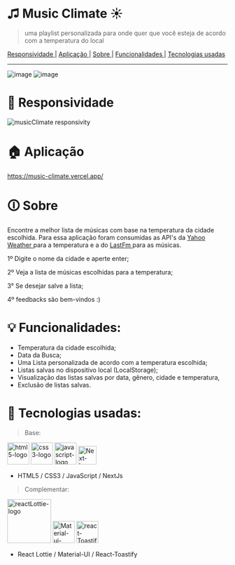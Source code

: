 # ♫ Music Climate ☀️ 
> uma playlist personalizada para onde quer que você esteja de acordo com a temperatura do local


<a href="https://github.com/Marincor/Music-Climate/#-Responsividade"> Responsividade </a> | <a href="https://github.com/Marincor/Music-Climate/#-Aplicação"> Aplicação </a> | 
<a href="https://github.com/Marincor/Music-Climate/#-Sobre"> Sobre </a> | <a href="https://github.com/Marincor/Music-Climate/#-Funcionalidades"> Funcionalidades </a> | <a href="https://github.com/Marincor/Music-Climate/#-tecnologias-usadas"> Tecnologias usadas </a> 


<hr/>

![image](https://user-images.githubusercontent.com/84210050/136602128-40fd09e2-45ab-494c-87df-d47c04c29276.png)
![image](https://user-images.githubusercontent.com/84210050/136602184-60ada10f-79fc-4ec2-a827-0e9e50e2e3c3.png)

# 📱 Responsividade

![musicClimate responsivity](https://user-images.githubusercontent.com/84210050/136602612-2c990bef-dd2e-448a-9796-77a8a48f05ca.gif)


# 🏠 Aplicação

https://music-climate.vercel.app/

# 🛈 Sobre

Encontre a melhor lista de músicas com base na temperatura da cidade escolhida. Para essa aplicação foram consumidas as API's da <a href="https://rapidapi.com/apishub/api/yahoo-weather5/"> Yahoo Weather </a> para a temperatura e a do <a href="https://www.last.fm/pt/api"> LastFm </a> para as músicas.

1º Digite o nome da cidade e aperte enter;

2º Veja a lista de músicas escolhidas para a temperatura;

3° Se desejar salve a lista;

4º feedbacks são bem-vindos :)

# 💡 Funcionalidades:

- Temperatura da cidade escolhida;
- Data da Busca;
- Uma Lista personalizada de acordo com a temperatura escolhida;
- Listas salvas no dispositivo local (LocalStorage);
- Visualização das listas salvas por data, gênero, cidade e temperatura,
- Exclusão de listas salvas.

# 🚀 Tecnologias usadas:

> Base:


 <img  width='50px'  src='https://user-images.githubusercontent.com/84210050/132043336-d48a162f-c7f0-42a2-825d-96d0d3cf1998.png' alt='html5-logo' /> <img  width='50px'  src='https://user-images.githubusercontent.com/84210050/132043720-b43a7f9f-a5d3-4f31-99d8-28405783bd6b.png' alt='css3-logo' /> <img  width='50px'  src='https://user-images.githubusercontent.com/84210050/132044177-7af14c69-0ade-4d2b-83dc-922a408962a5.png' alt='javascript-logo' /> <img  width='42px'  src="https://user-images.githubusercontent.com/84210050/132927865-0c103b64-7bd3-4e26-ac5e-536d5989d4a4.png" alt='Next-logo' /> 


- HTML5 / CSS3 /  JavaScript / NextJs


> Complementar:

  <img  width='100px' src='https://user-images.githubusercontent.com/84210050/132045800-c876540d-b0ce-495f-9898-7bf26963b111.png' alt='reactLottie-logo'/>  <img  width='50px' src='https://cdn.worldvectorlogo.com/logos/material-ui-1.svg' alt='Material-ui-logo'/> <img  width='50px' src='https://user-images.githubusercontent.com/84210050/132046319-c224eaff-718c-4baf-9a7f-a8147d27914c.png' alt='react-Toastify'/> 
 
 
 
-  React Lottie /  Material-UI / React-Toastify


